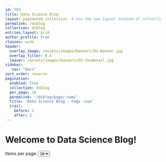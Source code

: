 ```yaml
---
id: 703    
title: Data Science Blog
layout: paginated_collection  # Use the new layout instead of collection
permalink: /dsblog
collection: dsblog
entries_layout: grid
author_profile: true
classes: wide
header:
  overlay_image: /assets/images/banners/DS-Banner.jpg
  overlay_filter: 0.5
  teaser: /assets/images/banners/DS-thumbnail.jpg
sidebar:
   nav: "docs"
sort_order: reverse
pagination:
  enabled: true
  collection: dsblog
  per_page: 18
  permalink: '/dsblog/page/:num/'
  title: 'Data Science Blog - Page :num'
  trail:
    before: 2
    after: 2
---
```


# Welcome to Data Science Blog!

<div class="items-per-page-container">
  <label for="per-page">Items per page:</label>
  <select id="per-page" onchange="changeItemsPerPage(this.value)">
    <option value="18" {% if paginator.per_page == 18 %}selected{% endif %}>18</option>
    <option value="36" {% if paginator.per_page == 36 %}selected{% endif %}>36</option>
    <option value="54" {% if paginator.per_page == 54 %}selected{% endif %}>54</option>
    <option value="72" {% if paginator.per_page == 72 %}selected{% endif %}>72</option>
  </select>
</div>

<script>
function changeItemsPerPage(value) {
  localStorage.setItem('itemsPerPage', value);
  
  // Build new URL with per_page parameter
  let url = new URL(window.location.href);
  url.searchParams.set('per_page', value);
  
  // Reset to page 1 when changing items per page
  let pathParts = window.location.pathname.split('/');
  let pageIndex = pathParts.indexOf('page');
  
  if (pageIndex !== -1 && pageIndex < pathParts.length - 1) {
    // We're on a page like /dsblog/page/2/ - reset to page 1
    pathParts.splice(pageIndex + 1, 1, '1');
    url.pathname = pathParts.join('/');
  }
  
  window.location.href = url.toString();
}

document.addEventListener('DOMContentLoaded', function() {
  const savedValue = localStorage.getItem('itemsPerPage');
  const urlParams = new URLSearchParams(window.location.search);
  const urlPerPage = urlParams.get('per_page');
  
  if (urlPerPage) {
    document.getElementById('per-page').value = urlPerPage;
  } else if (savedValue) {
    document.getElementById('per-page').value = savedValue;
    
    // Apply the saved value by redirecting
    if (savedValue !== '25') { // Only redirect if different from default
      changeItemsPerPage(savedValue);
    }
  }
});
</script>